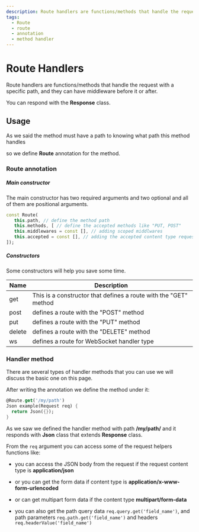 ```yaml
---
description: Route handlers are functions/methods that handle the request with a specific path
tags:
  - Route
  - route
  - annotation
  - method handler
---
```

# Route Handlers

Route handlers are functions/methods that handle the request with a specific path, and they can have middleware before it or after.

You can respond with the __Response__ class.

## Usage

As we said the method must have a path to knowing what path this method handles

so we define __Route__ annotation for the method.

### Route annotation

##### Main constructor

The main constructor has two required arguments and two optional and all of them are positional arguments.

```dart
const Route(
   this.path, // define the method path
   this.methods, [ // define the accepted methods like "PUT, POST"
   this.middlewares = const [], // adding scoped middlwares
   this.accepted = const [], // adding the accepted content type request
]);
```

##### Constructors

Some constructors will help you save some time.

| Name   | Description                                                      |
| ------ | ---------------------------------------------------------------- |
| get    | This is a constructor that defines a route with the "GET" method |
| post   | defines a route with the "POST" method                           |
| put    | defines a route with the "PUT" method                            |
| delete | defines a route with the "DELETE" method                         |
| ws     | defines a route for WebSocket handler type                       |


### Handler method

There are several types of handler methods that you can use we will discuss the basic one on this page.

After writing the annotation we define the method under it:

```dart
@Route.get('/my/path')
Json example(Request req) {
  return Json({});
}
```

As we saw we defined the handler method with path __/my/path/__ and it responds with __Json__ class that extends __Response__ class.

From the `req` argument you can access some of the request helpers functions like:

- you can access the JSON body from the request if the request content type is __application/json__ 

- or you can get the form data if content type is __application/x-www-form-urlencoded__ 

- or can get multipart form data if the content type __multipart/form-data__

- you can also get the path query data `req.query.get('field_name')`, and path parameters `req.path.get('field_name')` and headers `req.headerValue('field_name')`
